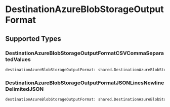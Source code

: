 # DestinationAzureBlobStorageOutputFormat


## Supported Types

### DestinationAzureBlobStorageOutputFormatCSVCommaSeparatedValues

```python
destinationAzureBlobStorageOutputFormat: shared.DestinationAzureBlobStorageOutputFormatCSVCommaSeparatedValues = /* values here */
```

### DestinationAzureBlobStorageOutputFormatJSONLinesNewlineDelimitedJSON

```python
destinationAzureBlobStorageOutputFormat: shared.DestinationAzureBlobStorageOutputFormatJSONLinesNewlineDelimitedJSON = /* values here */
```

